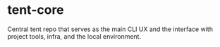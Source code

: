 # tent-core
Central tent repo that serves as the main CLI UX and the interface with project tools, infra, and the local environment.
